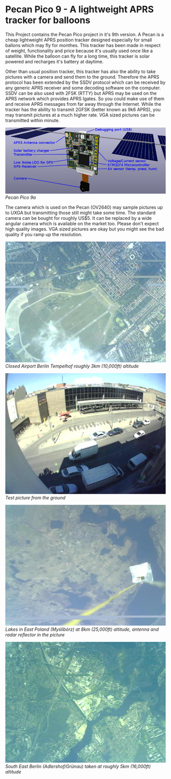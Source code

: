# Pecan Pico 9 - A lightweight APRS tracker for balloons
This Project contains the Pecan Pico project in it's 9th version. A Pecan is a cheap lightweight APRS position tracker designed especially for small ballons which may fly for monthes. This tracker has been made in respect of weight, functionality and price because it's usually used once like a satellite. While the balloon can fly for a long time, this tracker is solar powered and recharges it's battery at daytime.

Other than usual position tracker, this tracker has also the ability to take pictures with a camera and send them to the ground. Therefore the APRS protocol has been extended by the SSDV protocol which can be received by any generic APRS receiver and some decoding software on the computer. SSDV can be also used with 2FSK (RTTY) but APRS may be used on the APRS network which provides APRS Igates. So you could make use of them and receive APRS messages from far away through the Internet. While the tracker has the ability to transmit 2GFSK (better known as 9k6 APRS), you may transmit pictures at a much higher rate. VGA sized pictures can be transmitted within minute.

![Pecan Pico 9a](pecanpico9a.jpg)<br>
*Pecan Pico 9a*

The camera which is used on the Pecan (OV2640) may sample pictures up to UXGA but transmitting those still might take some time. The standard camera can be bought for roughly US$5. It can be replaced by a wide angular camera which is available on the market too. Please don't expect high quality images. VGA sized pictures are okay but you might see the bad quality if you ramp up the resolution.

![Airport Berlin Tempelhof](airport_tempelhof.jpg)<br>
*Closed Airport Berlin Tempelhof roughly 3km (10,000ft) altitude*

![Train station](train_station.jpg)<br>
*Test picture from the ground*

![Lakes in Poland](lakes_west_poland.jpg)<br>
*Lakes in East Poland (Myślibórz) at 8km (25,000ft) altitude, antenna and radar reflector in the picture*

![South East Berlin](south_east_berlin.jpg)<br>
*South East Berlin (Adlershof/Grünau) taken at roughly 5km (16,000ft) altitude*


